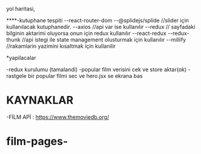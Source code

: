 yol haritasi,

\*\*\*\*-kutuphane tespiti
--react-router-dom
--@splidejs/splide //slider için kullanılacak kutuphanedir.
--axios //api var ise kullanılır
--redux // sayfadaki bilginin aktarimi oluyorsa onun için redux kullanılır
--react-redux
--redux-thunk //api istegi ile state management olusturmak için kullanılır
--millify //rakamlarin yazimini kısaltmak için kullanilir

\*yapilacalar

-redux kurulumu (tamalandi)
-popular film verisini cek ve store aktar(ok)
-rastgele bir popular filmi sec ve hero.jsx se ekrana bas

# KAYNAKLAR

-FİLM APİ : https://www.themoviedb.org/
# film-pages-
